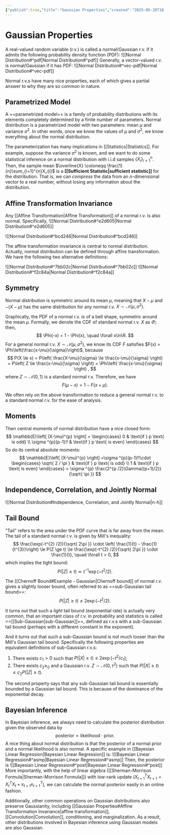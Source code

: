 ```yaml
---
{"publish":true,"title":"Gaussian Properties","created":"2025-05-20T18:58:54","modified":"2025-05-21T01:13:06","cssclasses":""}
---
```



# Gaussian Properties

A real-valued random variable (r.v.) is called a normal/Gaussian r.v. if it admits the following probability density function (PDF):
![[Normal Distribution#^pdf\|Normal Distribution#^pdf]]
Generally, a vector-valued r.v. is normal/Gaussian if it has PDF:
![[Normal Distribution#^vec-pdf\|Normal Distribution#^vec-pdf]]

Normal r.v.s have many nice properties, each of which gives a partial answer to why they are so common in nature.

## Parametrized Model

A ==parametrized model== is a family of probability distributions with its elements completely determined by a finite number of parameters.
Normal distribution is a parametrized model with two parameters: mean $\mu$ and variance $\sigma^2$.
In other words, once we know the values of $\mu$ and $\sigma^2$, we know everything about the normal distribution.

The parameterization has many implications in [[Statistics\|Statistics]]. For example, suppose the variance $\sigma^{2}$ is known, and we want to do some statistical inference on a normal distribution with i.i.d samples $\{ X_i \}_{i=1}^{n}$. Then, the sample mean $\overline{X} \coloneqq \frac{1}{n}\sum_{i=1}^{n}X_{i}$ is a **[[Sufficient Statistic\|sufficient statistic]]** for the distribution.
That is, we can *compress* the data from an $n$-dimensional vector to a real number, without losing any information about the distribution.

## Affine Transformation Invariance

Any [[Affine Transformation\|Affine Transformation]] of a normal r.v. is also normal. Specifically,
![[Normal Distribution#^e2d605\|Normal Distribution#^e2d605]]

![[Normal Distribution#^bcd246\|Normal Distribution#^bcd246]]

The affine transformation invariance is central to normal distribution. Actually, normal distribution can be defined through affine transformation.
We have the following two alternative definitions:

![[Normal Distribution#^7bb02c\|Normal Distribution#^7bb02c]]
![[Normal Distribution#^f2c84a\|Normal Distribution#^f2c84a]]

## Symmetry

Normal distribution is symmetric around its mean $\mu$, meaning that $X-\mu$ and $-(X-\mu)$ has the same distribution for any normal r.v. $X \sim \mathcal{N}(\mu,\sigma^{2})$.

Graphically, the PDF of a normal r.v. is of a bell shape, symmetric around the mean $\mu$.
Formally, we denote the CDF of standard normal r.v. $X$ as $\Phi$; then,
$$
\Phi(-x) = 1 - \Phi(x), \quad \forall x\in\R.
$$
For a general normal r.v. $X \sim \mathcal{N}(\mu,\sigma^{2})$, we know its CDF $F$ satisfies $F(x) = \Phi\left(\frac{x-\mu}{\sigma}\right)$, because
$$
P(X \le x) = P\left( \frac{X-\mu}{\sigma} \le \frac{x-\mu}{\sigma} \right) = P\left( Z \le \frac{x-\mu}{\sigma} \right)  = \Phi\left( \frac{x-\mu}{\sigma} \right) ,
$$
where $Z \sim \mathcal{N}(0,1)$ is a standard normal r.v. Therefore, we have
$$
F(\mu-x) = 1 - F(x+\mu).
$$

We often rely on the above transformation to reduce a general normal r.v. to a standard normal r.v. for the ease of analysis.

## Moments

Then central moments of normal distribution have a nice closed form:
$$
\mathbb{E}\left[ (X-\mu)^{p} \right] = \begin{cases}
0 & \text{if } p \text{ is odd} \\
\sigma ^{p}(p-1)!! & \text{if } p \text{ is even}
\end{cases}
$$
So do its central absolute moments:
$$
\mathbb{E}\left[ (X-\mu)^{p} \right] =\sigma ^{p}(p-1)!!\cdot \begin{cases}
\sqrt{ 2 / \pi } & \text{if } p \text{ is odd} \\
 1 & \text{if } p \text{ is even}
\end{cases}
= \sigma ^{p} \frac{2^{p /2}\Gamma((p+1)/2)}{\sqrt{ \pi }}
$$

## Independence, Correlation, and Jointly Normal

![[Normal Distribution#Independence, Correlation, and Jointly Normal\|n-h]]

## Tail Bound

"Tail" refers to the area under the PDF curve that is far away from the mean. The tail of a standard normal r.v. is given by Mill's inequality:
$$
\frac{\exp(-t^{2} /2)}{\sqrt{ 2\pi }} \cdot \left(   \frac{1}{t} - \frac{1}{t^{3}}\right) \le P(Z \ge t) \le \frac{\exp(-t^{2} /2)}{\sqrt{ 2\pi }} \cdot \frac{1}{t}, \quad \forall t > 0,
$$
which implies the tight bound:
$$
P(|Z|\ge t) \asymp t^{-1}\exp(-t^{2} /2).
$$

The [[Chernoff Bound#Example - Gaussian\|Chernoff bound]] of normal r.v. gives a slightly looser bound, often referred to as ==sub-Gaussian tail bound==:
$$P(|Z|\ge t) \le 2\exp(- t^{2} /2).$$

It turns out that such a *light* tail bound (exponential rate) is actually very common, that an important class of r.v. in probability and statistics is called ==[[Sub-Gaussian\|sub-Gaussian]]==, defined as r.v.s with a sub-Gaussian tail bound (perhaps with a different constant in the exponent).

And it turns out that such a sub-Gaussian bound is not much looser than the Mill's Gaussian tail bound. Specifically the following properties are equivalent definitions of sub-Gaussian r.v.s:

1. There exists $c_{1}>0$ such that $P(|X|\ge t)\le 2\exp(-t^{2} /c_{1})$;
2. There exists $c_{2}\ge_{0}$ and a Gaussian r.v. $Z \sim \mathcal{N}(0,\tau^{2})$ such that $P(|X|\ge t)\le c_{2}P(|Z|\ge t)$.

The second property says that any sub-Gaussian tail bound is essentially bounded by a Gaussian tail bound. This is because of the dominance of the exponential decay.

## Bayesian Inference

In Bayesian inference, we always need to calculate the posterior distribution given the observed data by
$$
\text{posterior} \propto \text{likelihood} \cdot \text{prior}.
$$
A nice thing about normal distribution is that the posterior of a normal prior and a normal likelihood is also normal.
A specific example in [[Bayesian Linear Regression\|Bayesian Linear Regression]] is:
![[Bayesian Linear Regression#^asmp\|Bayesian Linear Regression#^asmp]]
Then, the posterior is
![[Bayesian Linear Regression#^post\|Bayesian Linear Regression#^post]]
More importantly, with the help of linear algebra ([[Sherman-Morrison Formula\|Sherman-Morrison Formula]]) with low-rank update ($X^T_{t+1}X_{t+1} = X^T_{t}X_{t} + x_{t+1}x_{t+1}^T$), we can calculate the normal posterior easily in an online fashion.

Additionally, other common operations on Gaussian distributions also preserve Gaussianity, including [[Gaussian Properties#Affine Transformation Invariance\|affine transformation]], [[Convolution\|Convolution]], conditioning, and marginalization.
As a result, other distributions involved in Bayesian inference using Gaussian models are also Gaussian.
